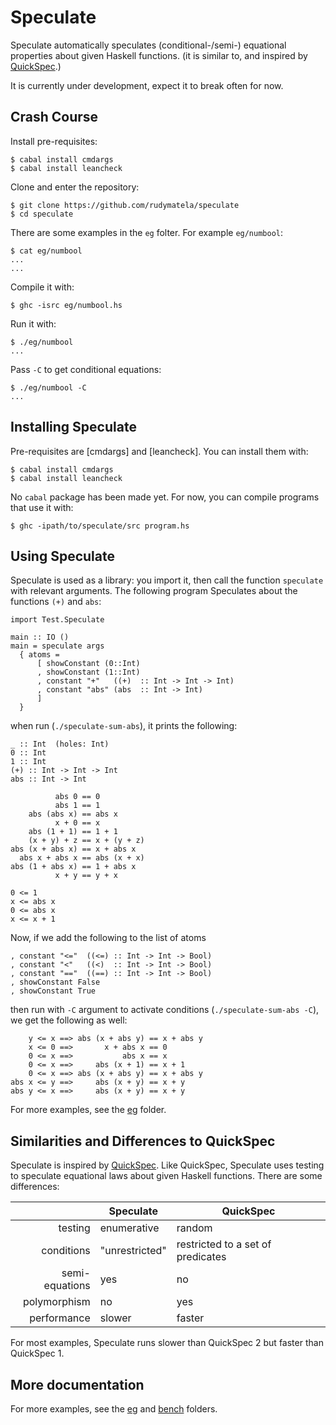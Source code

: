 Speculate
=========

Speculate automatically speculates (conditional-/semi-) equational properties
about given Haskell functions.
(it is similar to, and inspired by [QuickSpec].)

It is currently under development, expect it to break often for now.


Crash Course
------------

Install pre-requisites:

	$ cabal install cmdargs
	$ cabal install leancheck

Clone and enter the repository:

	$ git clone https://github.com/rudymatela/speculate
	$ cd speculate

There are some examples in the `eg` folter.  For example `eg/numbool`:

	$ cat eg/numbool
	...
	...

Compile it with:

	$ ghc -isrc eg/numbool.hs

Run it with:

	$ ./eg/numbool
	...

Pass `-C` to get conditional equations:

	$ ./eg/numbool -C
	...


Installing Speculate
--------------------

Pre-requisites are [cmdargs] and [leancheck].
You can install them with:

	$ cabal install cmdargs
	$ cabal install leancheck

No `cabal` package has been made yet.  For now, you can compile programs that
use it with:

	$ ghc -ipath/to/speculate/src program.hs


Using Speculate
---------------

Speculate is used as a library: you import it, then call the function
`speculate` with relevant arguments.  The following program Speculates about
the functions `(+)` and `abs`:

	import Test.Speculate

	main :: IO ()
	main = speculate args
	  { atoms =
		  [ showConstant (0::Int)
		  , showConstant (1::Int)
		  , constant "+"   ((+)  :: Int -> Int -> Int)
		  , constant "abs" (abs  :: Int -> Int)
		  ]
	  }

when run (`./speculate-sum-abs`), it prints the following:

	_ :: Int  (holes: Int)
	0 :: Int
	1 :: Int
	(+) :: Int -> Int -> Int
	abs :: Int -> Int

	          abs 0 == 0
	          abs 1 == 1
	    abs (abs x) == abs x
	          x + 0 == x
	    abs (1 + 1) == 1 + 1
	    (x + y) + z == x + (y + z)
	abs (x + abs x) == x + abs x
	  abs x + abs x == abs (x + x)
	abs (1 + abs x) == 1 + abs x
	          x + y == y + x

	0 <= 1
	x <= abs x
	0 <= abs x
	x <= x + 1

Now, if we add the following to the list of atoms

	, constant "<="  ((<=) :: Int -> Int -> Bool)
	, constant "<"   ((<)  :: Int -> Int -> Bool)
	, constant "=="  ((==) :: Int -> Int -> Bool)
	, showConstant False
	, showConstant True

then run with `-C` argument to activate conditions (`./speculate-sum-abs -C`),
we get the following as well:

	    y <= x ==> abs (x + abs y) == x + abs y
	    x <= 0 ==>       x + abs x == 0
	    0 <= x ==>           abs x == x
	    0 <= x ==>     abs (x + 1) == x + 1
	    0 <= x ==> abs (x + abs y) == x + abs y
	abs x <= y ==>     abs (x + y) == x + y
	abs y <= x ==>     abs (x + y) == x + y

For more examples, see the [eg](eg) folder.


Similarities and Differences to QuickSpec
-----------------------------------------

Speculate is inspired by [QuickSpec].
Like QuickSpec, Speculate uses testing to speculate equational laws about given
Haskell functions.  There are some differences:

|                | Speculate      | QuickSpec                         |
| -------------: | -------------- | --------------------------------- |
| testing        | enumerative    | random                            |
| conditions     | "unrestricted" | restricted to a set of predicates |
| semi-equations | yes            | no                                |
| polymorphism   | no             | yes                               |
| performance    | slower         | faster                            |

For most examples, Speculate runs slower than QuickSpec 2 but faster than QuickSpec 1.


More documentation
------------------

For more examples, see the [eg](eg) and [bench](bench) folders.

[QuickSpec]: https://github.com/nick8325/quickspec
